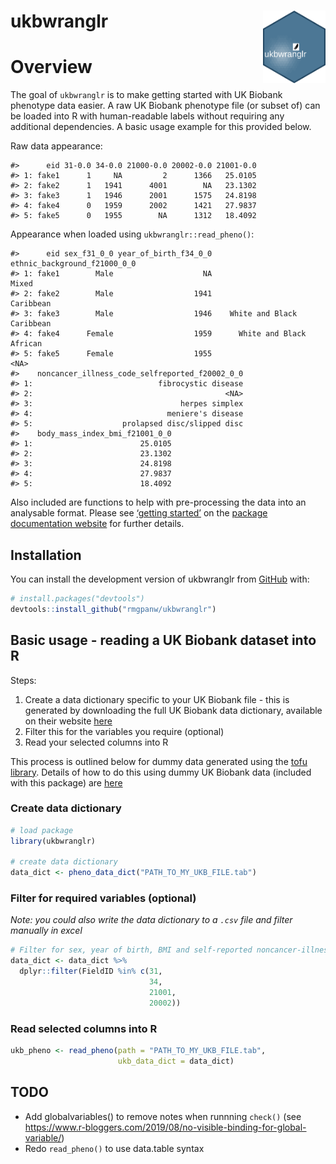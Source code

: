 
<!-- README.md is generated from README.Rmd. Please edit that file -->

# ukbwranglr <img src="test.png" align="right" width="100" />

<!-- badges: start -->

<!-- badges: end -->

# Overview

The goal of `ukbwranglr` is to make getting started with UK Biobank
phenotype data easier. A raw UK Biobank phenotype file (or subset of)
can be loaded into R with human-readable labels without requiring any
additional dependencies. A basic usage example for this provided below.

Raw data appearance:

    #>      eid 31-0.0 34-0.0 21000-0.0 20002-0.0 21001-0.0
    #> 1: fake1      1     NA         2      1366   25.0105
    #> 2: fake2      1   1941      4001        NA   23.1302
    #> 3: fake3      1   1946      2001      1575   24.8198
    #> 4: fake4      0   1959      2002      1421   27.9837
    #> 5: fake5      0   1955        NA      1312   18.4092

Appearance when loaded using `ukbwranglr::read_pheno()`:

    #>      eid sex_f31_0_0 year_of_birth_f34_0_0 ethnic_background_f21000_0_0
    #> 1: fake1        Male                    NA                        Mixed
    #> 2: fake2        Male                  1941                    Caribbean
    #> 3: fake3        Male                  1946    White and Black Caribbean
    #> 4: fake4      Female                  1959      White and Black African
    #> 5: fake5      Female                  1955                         <NA>
    #>    noncancer_illness_code_selfreported_f20002_0_0
    #> 1:                            fibrocystic disease
    #> 2:                                           <NA>
    #> 3:                                 herpes simplex
    #> 4:                              meniere's disease
    #> 5:                    prolapsed disc/slipped disc
    #>    body_mass_index_bmi_f21001_0_0
    #> 1:                        25.0105
    #> 2:                        23.1302
    #> 3:                        24.8198
    #> 4:                        27.9837
    #> 5:                        18.4092

Also included are functions to help with pre-processing the data into an
analysable format. Please see [‘getting started’]() on the [package
documentation website](https://rmgpanw.github.io/ukbwranglr/index.html)
for further details.

## Installation

You can install the development version of ukbwranglr from
[GitHub](https://github.com/rmgpanw/ukbwranglr/tree/dtable) with:

``` r
# install.packages("devtools")
devtools::install_github("rmgpanw/ukbwranglr")
```

## Basic usage - reading a UK Biobank dataset into R

Steps:

1.  Create a data dictionary specific to your UK Biobank file - this is
    generated by downloading the full UK Biobank data dictionary,
    available on their website
    [here](https://biobank.ctsu.ox.ac.uk/crystal/exinfo.cgi?src=accessing_data_guide)
2.  Filter this for the variables you require (optional)
3.  Read your selected columns into R

This process is outlined below for dummy data generated using the [tofu
library](https://github.com/spiros/tofu). Details of how to do this
using dummy UK Biobank data (included with this package) are
[here](TODO)

### Create data dictionary

``` r
# load package
library(ukbwranglr)

# create data dictionary
data_dict <- pheno_data_dict("PATH_TO_MY_UKB_FILE.tab")
```

### Filter for required variables (optional)

*Note: you could also write the data dictionary to a `.csv` file and
filter manually in excel*

``` r
# Filter for sex, year of birth, BMI and self-reported noncancer-illness fields
data_dict <- data_dict %>%
  dplyr::filter(FieldID %in% c(31,
                               34,
                               21001,
                               20002))
```

### Read selected columns into R

``` r
ukb_pheno <- read_pheno(path = "PATH_TO_MY_UKB_FILE.tab", 
                        ukb_data_dict = data_dict)
```

## TODO

  - Add globalvariables() to remove notes when runnning `check()` (see
    <https://www.r-bloggers.com/2019/08/no-visible-binding-for-global-variable/>)
  - Redo `read_pheno()` to use data.table syntax
